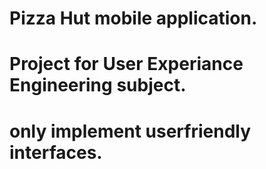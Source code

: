 # Pizza Hut mobile application.
# Project for User Experiance Engineering subject.
# only implement userfriendly interfaces.
